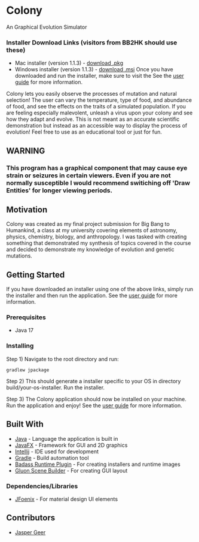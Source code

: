 # Colony
An Graphical Evolution Simulator
### Installer Download Links (visitors from BB2HK should use these)
 * Mac installer (version 1.1.3) - [download .pkg](https://drive.google.com/file/d/1tIIUWcKrN6fDDtlWaWmdDRbjrfrouWrB/view?usp=sharing)
 * Windows installer (version 1.1.3) - [download .msi](https://drive.google.com/file/d/1449NQpphNu-Jm86IS7NFNsozxD8Khs7O/view?usp=sharing)
Once you have downloaded and run the installer, make sure to visit the See the [user guide](guide/GUIDE.md) for more information.

Colony lets you easily observe the processes of mutation and natural selection!
The user can vary the temperature, type of food, and abundance of food, and see the effects on the traits of a simulated population.
If you are feeling especially malevolent, unleash a virus upon your colony and see how they adapt and evolve.
This is not meant as an accurate scientific demonstration but instead as an accessible way to display the process of evolution!
Feel free to use as an educational tool or just for fun.

## WARNING
### This program has a graphical component that may cause eye strain or seizures in certain viewers. Even if you are not normally susceptible I would recommend switiching off 'Draw Entities' for longer viewing periods.

## Motivation
Colony was created as my final project submission for Big Bang to Humankind, a class at my university covering elements of astronomy, physics,
chemistry, biology, and anthropology. I was tasked with creating something that demonstrated my synthesis of topics covered in the course and 
decided to demonstrate my knowledge of evolution and genetic mutations.

## Getting Started
If you have downloaded an installer using one of the above links, simply run the installer and then run the application.
See the [user guide](guide/GUIDE.md) for more information.
### Prerequisites
* Java 17
### Installing
Step 1) Navigate to the root directory and run:
```
gradlew jpackage
```

Step 2) This should generate a installer specific to your OS in directory build/your-os-installer.
Run the installer.

Step 3) The Colony application should now be installed on your machine. Run the application and enjoy!
See the [user guide](guide/GUIDE.md) for more information.

## Built With
* [Java](https://www.java.com/en/) - Language the application is built in
* [JavaFX](https://openjfx.io) - Framework for GUI and 2D graphics
* [Intellij](https://www.jetbrains.com/idea/) - IDE used for development
* [Gradle](https://gradle.org/features/) - Build automation tool
* [Badass Runtime Plugin](https://badass-runtime-plugin.beryx.org/releases/latest/) - For creating installers and runtime images
* [Gluon Scene Builder](https://gluonhq.com/products/scene-builder/) - For creating GUI layout
### Dependencies/Libraries
* [JFoenix](https://github.com/sshahine/JFoenix) - For material design UI elements

## Contributors
* [Jasper Geer](https://github.com/jaspergeer)
